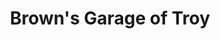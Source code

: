 ---
title: "Brown's Garage of Troy"
url: /city-of-troy/browns-garage-of-troy-spring-avenue/
shop: car repair
---